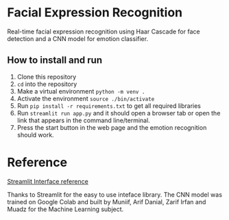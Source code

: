 # Facial Expression Recognition
Real-time facial expression recognition using Haar Cascade for face detection and a CNN model for emotion classifier.

## How to install and run
1) Clone this repository
2) `cd` into the repository
3) Make a virtual environment `python -m venv .`
4) Activate the environment `source ./bin/activate` 
5) Run `pip install -r requirements.txt` to get all required libraries
6) Run `streamlit run app.py` and it should open a browser tab or open the link that appears in the command line/terminal.
7) Press the start button in the web page and the emotion recognition should work.

# Reference
[Streamlit Interface reference](https://github.com/Mohammad-juned-khan/WebCam-Face-Emotion-Detection-Streamlit)

Thanks to Streamlit for the easy to use inteface library.
The CNN model was trained on Google Colab and built by Muniif, Arif Danial, Zarif Irfan and Muadz for the Machine Learning subject.
